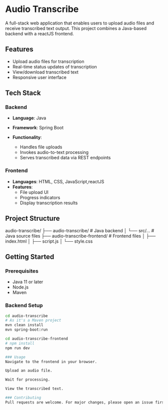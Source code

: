 # Audio Transcribe

A full-stack web application that enables users to upload audio files and receive transcribed text output. This project combines a Java-based backend with a reactJS frontend.

## Features

- Upload audio files for transcription
- Real-time status updates of transcription
- View/download transcribed text
- Responsive user interface

## Tech Stack

### Backend
- **Language**: Java
- **Framework**: Spring Boot 

- **Functionality**:
  - Handles file uploads
  - Invokes audio-to-text processing
  - Serves transcribed data via REST endpoints

### Frontend
- **Languages**: HTML, CSS, JavaScript,reactJS
- **Features**:
  - File upload UI
  - Progress indicators
  - Display transcription results

## Project Structure
audio-transcribe/
├── audio-transcribe/ # Java backend
│ └── src/... # Java source files
├── audio-transcribe-frontend/ # Frontend files
│ ├── index.html
│ ├── script.js
│ └── style.css


## Getting Started

### Prerequisites

- Java 11 or later
- Node.js 
- Maven 

### Backend Setup

```bash
cd audio-transcribe
# As it's a Maven project
mvn clean install
mvn spring-boot:run

cd audio-transcribe-frontend
# npm install
npm run dev

### Usage
Navigate to the frontend in your browser.

Upload an audio file.

Wait for processing.

View the transcribed text.

### Contributing
Pull requests are welcome. For major changes, please open an issue first to discuss your ideas.



 

